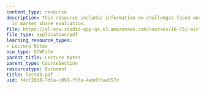 ```yaml
---
content_type: resource
description: This resource includes information on challenges faced and the tasks
  in market share evaluation.
file: https://ol-ocw-studio-app-qa.s3.amazonaws.com/courses/16-75j-airline-management-spring-2006/f4cf28d87d1ac891f5fa4ebd5faa557d_lect6b.pdf
file_type: application/pdf
learning_resource_types:
- Lecture Notes
ocw_type: OCWFile
parent_title: Lecture Notes
parent_type: CourseSection
resourcetype: Document
title: lect6b.pdf
uid: f4cf28d8-7d1a-c891-f5fa-4ebd5faa557d
---
```

